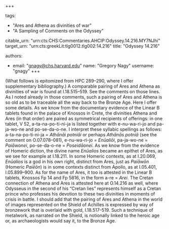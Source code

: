 +++

tags:
- "Ares and Athena as divinities of war"
- "A Sampling of Comments on the Odyssey"

citable_urn: "urn:cts:CHS:Commentaries.AHCIP:Odyssey.14.216.MY7NJhi"
target_urn: "urn:cts:greekLit:tlg0012.tlg002:14.216"
title: "Odyssey 14.216"

authors:
- email: "gnagy@chs.harvard.edu"
  name: "Gregory Nagy"
  username: "gnagy"
+++

<p>(What follows is epitomized from HPC 289–290, where I offer supplementary bibliography.) A comparable pairing of Ares and Athena as divinities of war is found at I.18.515–519. See the comments on those lines. As I noted already in those comments, such a pairing of Ares and Athena is so old as to be traceable all the way back to the Bronze Age. Here I offer some details. As we know from the documentary evidence of the Linear B tablets found in the palace of Knossos in Crete, the divinities Athena and Ares (in that order) are paired as symmetrical recipients of offerings: in one tablet, V 52, a-ta-na-po-ti-ni-ja is listed together with e-nu-wa-ri-jo and pa-ja-wo-ne and po-se-da-o-ne. I interpret these syllabic spellings as follows: a-ta-na-po-ti-ni-ja = <em>Athānāi potniāi</em> or perhaps <em>Athānās potniā </em>(see the comment on O.07.078–081), e-nu-wa-ri-jo = <em>Enūaliōi</em>, pa-ja-wo-ne = <em>Paiāwonei</em>, po-se-da-o-ne = <em>Poseidāonei</em>. As we know from the evidence of Homeric diction, the divine name <em>Enūalios</em> became an epithet of Ares, as we see for example at I.18.211. In some Homeric contexts, as at I.20.069, <em>Enūalios</em> is a god in his own right, distinct from Ares, just as <em>Paiāwōn</em> (Homeric <em>Paiēōn</em>) is in some contexts distinct from Apollo, as at I.05.401, I.05.899–900. As for the name of Ares, it too is attested in the Linear B tablets, Knossos Fp 14 and Fp 5816, in the form a-re = <em>Arei</em>. The Cretan connection of Athena and Ares is attested here at O.14.216 as well, where Odysseus in the second of his “Cretan lies” represents himself as a Cretan prince who professes his devotion to these two divinities in moments of crisis in battle. I should add that the pairing of Ares and Athena in the world of images represented on the Shield of Achilles is expressed by way of bronzework that is overlaid with gold, I.18.517–519. Such a technique of metalwork, as narrated on the Shield, is notionally linked to the heroic age or, as archaeologists would say it, to the Bronze Age.</p>